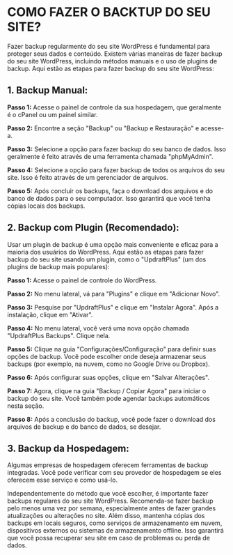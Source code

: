 # COMO FAZER O BACKTUP DO SEU SITE?
Fazer backup regularmente do seu site WordPress é fundamental para proteger seus dados e conteúdo. Existem várias maneiras de fazer backup do seu site WordPress, incluindo métodos manuais e o uso de plugins de backup. Aqui estão as etapas para fazer backup do seu site WordPress:

## **1. Backup Manual:**
**Passo 1:** Acesse o painel de controle da sua hospedagem, que geralmente é o cPanel ou um painel similar.

**Passo 2:** Encontre a seção "Backup" ou "Backup e Restauração" e acesse-a.

**Passo 3:** Selecione a opção para fazer backup do seu banco de dados. Isso geralmente é feito através de uma ferramenta chamada "phpMyAdmin".

**Passo 4:** Selecione a opção para fazer backup de todos os arquivos do seu site. Isso é feito através de um gerenciador de arquivos.

**Passo 5:** Após concluir os backups, faça o download dos arquivos e do banco de dados para o seu computador. Isso garantirá que você tenha cópias locais dos backups.

## **2. Backup com Plugin (Recomendado):**
Usar um plugin de backup é uma opção mais conveniente e eficaz para a maioria dos usuários do WordPress. Aqui estão as etapas para fazer backup do seu site usando um plugin, como o "UpdraftPlus" (um dos plugins de backup mais populares):

**Passo 1:** Acesse o painel de controle do WordPress.

**Passo 2:** No menu lateral, vá para "Plugins" e clique em "Adicionar Novo".

**Passo 3:** Pesquise por "UpdraftPlus" e clique em "Instalar Agora". Após a instalação, clique em "Ativar".

**Passo 4:** No menu lateral, você verá uma nova opção chamada "UpdraftPlus Backups". Clique nela.

**Passo 5:** Clique na guia "Configurações/Configuração" para definir suas opções de backup. Você pode escolher onde deseja armazenar seus backups (por exemplo, na nuvem, como no Google Drive ou Dropbox).

**Passo 6:** Após configurar suas opções, clique em "Salvar Alterações".

**Passo 7:** Agora, clique na guia "Backup / Copiar Agora" para iniciar o backup do seu site. Você também pode agendar backups automáticos nesta seção.

**Passo 8:** Após a conclusão do backup, você pode fazer o download dos arquivos de backup e do banco de dados, se desejar.

## **3. Backup da Hospedagem:**
Algumas empresas de hospedagem oferecem ferramentas de backup integradas. Você pode verificar com seu provedor de hospedagem se eles oferecem esse serviço e como usá-lo.

Independentemente do método que você escolher, é importante fazer backups regulares do seu site WordPress. Recomenda-se fazer backup pelo menos uma vez por semana, especialmente antes de fazer grandes atualizações ou alterações no site. Além disso, mantenha cópias dos backups em locais seguros, como serviços de armazenamento em nuvem, dispositivos externos ou sistemas de armazenamento offline. Isso garantirá que você possa recuperar seu site em caso de problemas ou perda de dados.